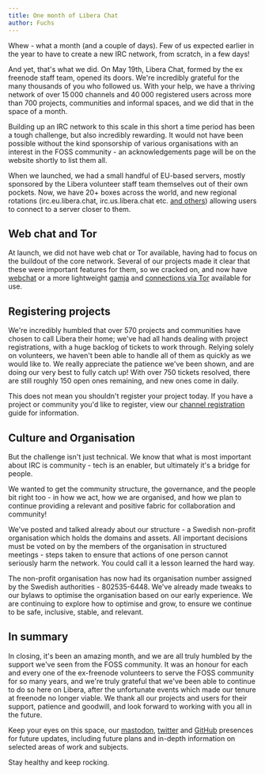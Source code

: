 ```yaml
---
title: One month of Libera Chat
author: Fuchs
---
```


Whew - what a month (and a couple of days).
Few of us expected earlier in the year to have to create a new IRC network,
from scratch, in a few days!

And yet, that's what we did. On May 19th, Libera Chat, formed by
the ex freenode staff team, opened its doors. We're incredibly grateful for
the many thousands of you who followed us.
With your help, we have a thriving network of over 15&#8239;000 channels
and 40&#8239;000 registered users across more than 700 projects, communities
and informal spaces, and we did that in the space of a month.

Building up an IRC network to this scale in this short a time period has been
a tough challenge, but also incredibly rewarding.
It would not have been possible without the kind sponsorship of various
organisations with an interest in the FOSS community -
an acknowledgements page will be on the website shortly to list them all.

When we launched, we had a small handful of EU-based servers, mostly sponsored
by the Libera volunteer staff team themselves out of their own pockets.
Now, we have 20+ boxes across the world, and new regional rotations
(irc.eu.libera.chat, irc.us.libera.chat etc.
[and others](https://libera.chat/guides/connect)) allowing users to connect to
a server closer to them.

## Web chat and Tor

At launch, we did not have web chat or Tor available, having had to focus
on the buildout of the core network. Several of our projects made it clear
that these were important features for them, so we cracked on,
and now have [webchat](https://web.libera.chat/) or
a more lightweight [gamja](https://web.libera.chat/gamja/)
and [connections via Tor](https://libera.chat/guides/connect#accessing-liberachat-via-tor)
available for use.

## Registering projects

We're incredibly humbled that over 570 projects and communities have chosen
to call Libera their home;
we've had all hands dealing with project registrations,
with a huge backlog of tickets to work through. Relying solely on volunteers,
we haven't been able to handle all of them as quickly as we would like to.
We really appreciate the patience we've been shown, and are doing our very
best to fully catch up! With over 750 tickets resolved, there are still
roughly 150 open ones remaining, and new ones come in daily.

This does not mean you shouldn't register your project today.
If you have a project or community you'd like to register, view our
[channel registration](https://libera.chat/chanreg#registering-a-channel)
guide for information.

## Culture and Organisation

But the challenge isn't just technical. We know that what is most important
about IRC is community - tech is an enabler,
but ultimately it's a bridge for people.

We wanted to get the community structure, the governance, and the people
bit right too - in how we act, how we are organised, and how we plan to
continue providing a relevant and positive fabric
for collaboration and community!

We've posted and talked already about our structure -
a Swedish non-profit organisation which holds the domains and assets.
All important decisions must be voted on by the members of the
organisation in structured meetings - steps taken to ensure that actions
of one person cannot seriously harm the network.
You could call it a lesson learned the hard way.

The non-profit organisation has now had its organisation number assigned
by the Swedish authorities - 802535-6448. We've already made tweaks
to our bylaws to optimise the organisation based on our early experience.
We are continuing to explore how to optimise and grow, to ensure
we continue to be safe, inclusive, stable, and relevant.

## In summary

In closing, it's been an amazing month, and we are all truly humbled
by the support we've seen from the FOSS community.
It was an honour for each and every one of the ex-freenode volunteers
to serve the FOSS community for so many years, and we're truly grateful
that we've been able to continue to do so here on Libera,
after the unfortunate events which made our tenure at freenode
no longer viable. We thank all our projects and users for their support,
patience and goodwill, and look forward to working with you all in the future.

Keep your eyes on this space, our
[mastodon](https://fosstodon.org/@liberachat),
[twitter](https://twitter.com/liberachat)
and [GitHub](https://github.com/Libera-Chat/)
presences for future updates, including future plans and in-depth information
on selected areas of work and subjects.

Stay healthy and keep rocking.
